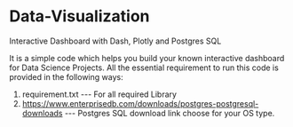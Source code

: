 # Data-Visualization
Interactive Dashboard with Dash, Plotly and Postgres SQL

It is a simple code which helps you build your known interactive dashboard for Data Science Projects.
All the essential requirement to run this code is provided in the following ways:
1. requirement.txt --- For all required Library
2. https://www.enterprisedb.com/downloads/postgres-postgresql-downloads --- Postgres SQL download link
choose for your OS type.
